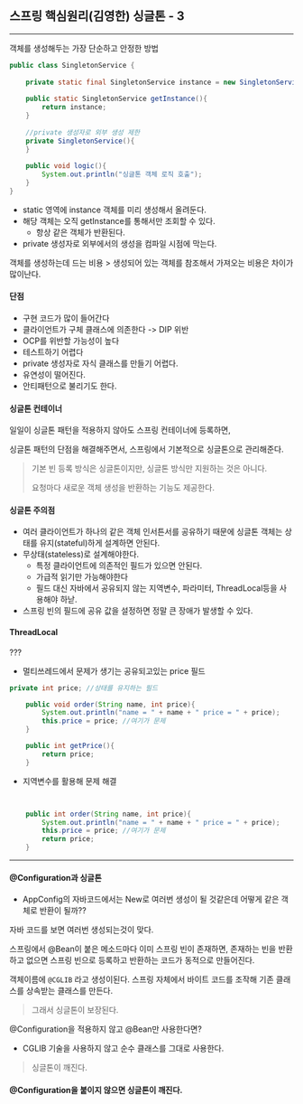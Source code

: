 ## 스프링 핵심원리(김영한) 싱글톤 - 3

----

객체를 생성해두는 가장 단순하고 안정한 방법

```java
public class SingletonService {
    
    private static final SingletonService instance = new SingletonService();
    
    public static SingletonService getInstance(){
        return instance;
    }
    
    //private 생성자로 외부 생성 제한
    private SingletonService(){
    }
    
    public void logic(){
        System.out.println("싱글톤 객체 로직 호출");
    }
}
```

- static 영역에 instance 객체를 미리 생성해서 올려둔다.
- 해당 객체는 오직 getInstance를 통해서만 조회할 수 있다.
  - 항상 같은 객체가 반환된다.
- private 생성자로 외부에서의 생성을 컴파일 시점에 막는다.



객체를 생성하는데 드는 비용 > 생성되어 있는 객체를 참조해서 가져오는 비용은 차이가 많이난다. 



#### 단점

- 구현 코드가 많이 들어간다
- 클라이언트가 구체 클래스에 의존한다 -> DIP 위반
- OCP를 위반할 가능성이 높다
- 테스트하기 어렵다
- private 생성자로 자식 클래스를 만들기 어렵다.
- 유연성이 떨어진다.
- 안티패턴으로 불리기도 한다.



#### 싱글톤 컨테이너

일일이 싱글톤 패턴을 적용하지 않아도 스프링 컨테이너에 등록하면,

싱글톤 패턴의 단점을 해결해주면서, 스프링에서 기본적으로 싱글톤으로 관리해준다.



> 기본 빈 등록 방식은 싱글톤이지만, 싱글톤 방식만 지원하는 것은 아니다.
>
> 요청마다 새로운 객체 생성을 반환하는 기능도 제공한다.



#### 싱글톤 주의점

- 여러 클라이언트가 하나의 같은 객체 인서튼서를 공유하기 때문에 싱글톤 객체는 상태를 유지(stateful)하게 설계하면 안된다.
- 무상태(stateless)로 설계해야한다.
  - 특정 클라이언트에 의존적인 필드가 있으면 안된다.
  - 가급적 읽기만 가능해야한다
  - 필드 대신 자바에서 공유되지 않는 지역변수, 파라미터, ThreadLocal등을 사용해야 하낟.
- 스프링 빈의 필드에 공유 값을 설정하면 정말 큰 장애가 발생할 수 있다.



#### ThreadLocal

???



- 멀티쓰레드에서 문제가 생기는 공유되고있는 price 필드

```java
private int price; //상태를 유지하는 필드

    public void order(String name, int price){
        System.out.println("name = " + name + " price = " + price);
        this.price = price; //여기가 문제
    }

    public int getPrice(){
        return price;
    }
```



- 지역변수를 활용해 문제 해결

```java


    public int order(String name, int price){
        System.out.println("name = " + name + " price = " + price);
        this.price = price; //여기가 문제
        return price;
    }
```



----

#### @Configuration과 싱글톤

- AppConfig의 자바코드에서는 New로 여러번 생성이 될 것같은데 어떻게 같은 객체로 반환이 될까??

자바 코드를 보면 여러번 생성되는것이 맞다.

스프링에서 @Bean이 붙은 메소드마다 이미 스프링 빈이 존재하면, 존재하는 빈을 반환하고 없으면 스프링 빈으로 등록하고 반환하는 코드가 동적으로 만들어진다.

객체이름에 `@CGLIB` 라고 생성이된다. 스프링 자체에서 바이트 코드를 조작해 기존 클래스를 상속받는 클래스를 만든다.

> 그래서 싱글톤이 보장된다.



@Configuration을 적용하지 않고 @Bean만 사용한다면?

- CGLIB 기술을 사용하지 않고 순수 클래스를 그대로 사용한다.

> 싱글톤이 깨진다.



#### @Configuration을 붙이지 않으면 싱글톤이 깨진다.

